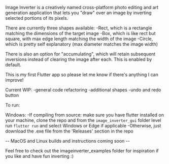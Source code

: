 Image Inverter is a creatively named cross-platform photo editing and art generation application that lets you "draw" over an image by inverting selected portions of its pixels. 

There are currently three shapes available: 
-Rect, which is a rectangle matching the dimensions of the target image
-Box, which is like rect but square, with max edge length matching the width of the image
-Circle, which is pretty self explanatory (max diameter matches the image width)

There is also an option for "accumulating", which will retain subsequent inversions instead of clearing the image after each. This is enabled by default.

This is my first Flutter app so please let me know if there's anything I can improve! 

Current WIP:
-general code refactoring
-additional shapes
-undo and redo button

To run:

Windows:
-If compiling from source: make sure you have flutter installed on your machine, clone the repo and from the `image_inverter_gui` folder level run `flutter run` and select Windows or Edge if applicable
-Otherwise, just download the .exe file from the 'Releases' section in the repo

-- MacOS and Linux builds and instructions coming soon --

Feel free to check out the imageinverter_examples folder for inspiration if you like and have fun inverting :)
